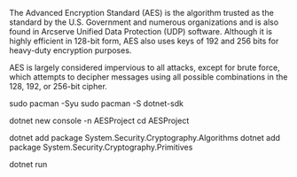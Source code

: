 The Advanced Encryption Standard (AES) is the algorithm trusted as the standard by the U.S. Government and numerous organizations and is also found in Arcserve Unified Data Protection (UDP) software. Although it is highly efficient in 128-bit form, AES also uses keys of 192 and 256 bits for heavy-duty encryption purposes.

AES is largely considered impervious to all attacks, except for brute force, which attempts to decipher messages using all possible combinations in the 128, 192, or 256-bit cipher.


sudo pacman -Syu
sudo pacman -S dotnet-sdk

dotnet new console -n AESProject
cd AESProject

dotnet add package System.Security.Cryptography.Algorithms
dotnet add package System.Security.Cryptography.Primitives

dotnet run 